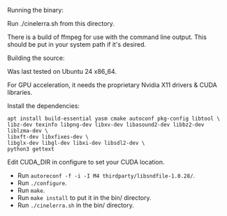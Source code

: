 Running the binary:

Run ./cinelerra.sh from this directory.

There is a build of ffmpeg for use with the command line output.  This
should be put in your system path if it's desired.




Building the source:

Was last tested on Ubuntu 24 x86_64.

For GPU acceleration, it needs the proprietary Nvidia X11 drivers & CUDA
libraries.

Install the dependencies:

```
apt install build-essential yasm cmake autoconf pkg-config libtool \
libz-dev texinfo libpng-dev libxv-dev libasound2-dev libbz2-dev liblzma-dev \
libxft-dev libxfixes-dev \
libglx-dev libgl-dev libxi-dev libsdl2-dev \
python3 gettext
```

Edit CUDA_DIR in configure to set your CUDA location.



* Run `autoreconf -f -i -I M4 thirdparty/libsndfile-1.0.28/`.
* Run `./configure`.  
* Run `make`. 
* Run `make install` to put it in the bin/ directory. 
* Run `./cinelerra.sh` in the bin/ directory.





